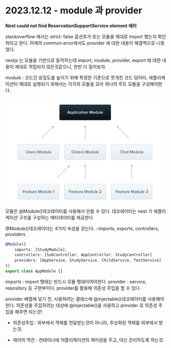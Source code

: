 # 2023.12.12 - module 과 provider

**Nest could not find ReservationSupportService element 에러**

stackoverflow 에서는 strict: false 옵션추가 또는 모듈을 제대로 Import 했는지 확인하라고 한다.
어제의 common error에서도 provider 에 대한 내용이 해결책으로 나왔었다.

nestjs 는 모듈을 기반으로 동작하는데 import, module, provider, export 에 대한 내용이 제대로 적립되지 않은것같으니, 한번 더 짚어보자.

module : 코드간 응집도를 높이기 위해 특정한 기준으로 쪼개진 코드 덩어리. 애플리케이션이 제대로 실행되기 위해서는 각각의 모듈을 모아 하나의 루트 모듈을 구성해야한다.

![Untitled](../../Picture/provider1.png)

모듈은 @Module()데코레이터를 사용해서 만들 수 있다. 데코레이터는 nest 가 애플리케이션 구조를 구성하는 메타데이터를 제공한다.

@Module()데코레이터는 4가지 속성을 갖는다. : imports, exports, controllers, providers

```typescript
@Module({
	imports: [StudyModule],
	controllers: [SubController, AppController, StudyController]
	providers: [AppService, StudyService, ChildService, TestService]
})
export class AppModule {}
```

imports : import 형태는 반드시 모듈 형태이어야한다.
provider : service, repository 등 구현부이다. provider를 활용해 의존성 주입을 할 수 있다.

provider 배열에 넣기 전, 사용하려는 클래스에 @injectable()데코레이터를 사용해야한다.
의존성을 주입하려는 대상에 @injectable()을 사용하고 provider 로 의존성 주입을 해주면 되는것!

- 의존성주입 : 외부에서 객체를 전달받는것이 아니라, 추상화된 객체를 외부에서 받는것.

- 제어의 역전 : 컨테이너에 어플리케이션의 제어권을 주고, 대신 관리하도록 하는것.

